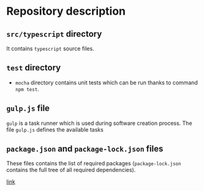 # Repository description

## `src/typescript` directory

It contains `typescript` source files.

## `test` directory


- `mocha` directory contains unit tests which can be run thanks to command `npm test`.

## `gulp.js` file

`gulp` is a task runner which is used during software creation process. The file `gulp.js` defines the available tasks

## `package.json` and `package-lock.json` files

These files contains the list of required packages (`package-lock.json` contains the full tree of all required dependencies).

[link](./dist/alpha.html)
